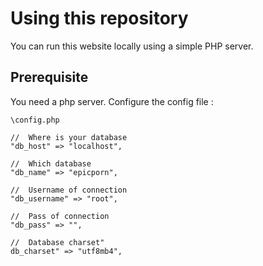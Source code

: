 # Using this repository

You can run this website locally using a simple PHP server.

## Prerequisite

You need a php server.
Configure the config file :
```
\config.php

//  Where is your database
"db_host" => "localhost",

//  Which database
"db_name" => "epicporn",

//  Username of connection
"db_username" => "root",

//  Pass of connection
"db_pass" => "",

//  Database charset"
db_charset" => "utf8mb4",
```